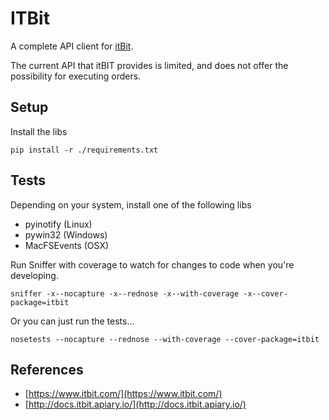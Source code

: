 # ITBit

A complete API client for [itBit](https://www.itbit.com/).

The current API that itBIT provides is limited, and does not offer the
possibility for executing orders.


## Setup

Install the libs

    pip install -r ./requirements.txt


## Tests

Depending on your system, install one of the following libs

- pyinotify (Linux)
- pywin32 (Windows)
- MacFSEvents (OSX)

Run Sniffer with coverage to watch for changes to code when you're developing.

    sniffer -x--nocapture -x--rednose -x--with-coverage -x--cover-package=itbit

Or you can just run the tests...

    nosetests --nocapture --rednose --with-coverage --cover-package=itbit


## References

- [https://www.itbit.com/](https://www.itbit.com/)
- [http://docs.itbit.apiary.io/](http://docs.itbit.apiary.io/)
